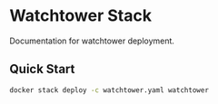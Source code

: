 # Watchtower Stack

Documentation for watchtower deployment.

## Quick Start

```bash
docker stack deploy -c watchtower.yaml watchtower
```
